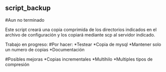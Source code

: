 ## script_backup
#Aun no terminado

Este script creará una copia comprimida de los directorios indicados en el archivo de configuración y los copiará mediante scp al servidor indicado.

Trabajo en progreso:
#Por hacer:
*Testear
*Copia de mysql
*Mantener solo un numero de copias
*Documentación

#Posibles mejoras
*Copias incrementales
*Multihilo
*Multiples tipos de compresión
